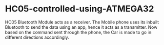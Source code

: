 # HC05-controlled-using-ATMEGA32
HC05 Bluetooth Module acts as a receiver. The Mobile phone uses its inbuilt Bluetooth to send the data using an app, hence it acts as a transmitter. Now based on the command sent through the phone, the Car is made to go in different directions accordingly.
